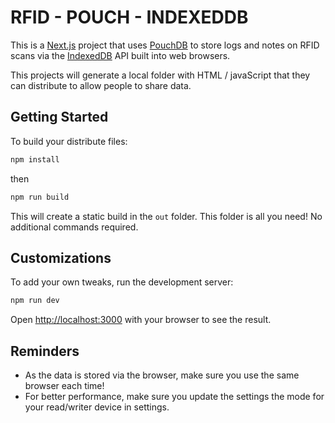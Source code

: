 
# RFID - POUCH - INDEXEDDB

This is a [Next.js](https://nextjs.org) project that uses [PouchDB](https://pouchdb.com/) to store logs and notes on RFID scans via the [IndexedDB](https://developer.mozilla.org/en-US/docs/Web/API/IndexedDB_API) API built into web browsers.

This projects will generate a local folder with HTML / javaScript that they can distribute to allow people to share data.

## Getting Started

To build your distribute files:

```bash
npm install
```

then

```bash
npm run build
```

This will create a static build in the `out` folder. This folder is all you need! No additional commands required.

## Customizations 

To add your own tweaks, run the development server:

```bash
npm run dev
```

Open [http://localhost:3000](http://localhost:3000) with your browser to see the result.


## Reminders

- As the data is stored via the browser, make sure you use the same browser each time!
- For better performance, make sure you update the settings the mode for your read/writer device in settings.


